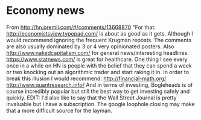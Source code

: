 # Economy news

From <http://hn.premii.com/#/comments/13668870>
"For that: http://economistsview.typepad.com/ is about as good as it gets. Although I would recommend ignoring the frequent Krugman reposts. The comments are also usually dominated by 3 or 4 very opinionated posters. Also http://www.nakedcapitalism.com/ for general news/interesting headlines. https://www.statnews.com/ is great for healthcare.
One thing I see every once in a while on HN is people with the belief that they can spend a week or two knocking out an algorithmic trader and start raking it in. In order to break this illusion I would recommend: http://financial-math.org/ http://www.quantresearch.info/
And in terms of investing, Bogleheads is of course incredibly popular but still the best way to get investing safely and quickly.
EDIT: I'd also like to say that the Wall Street Journal is pretty invaluable but I have a subscription. The google loophole closing may make that a more difficult source for the layman.
